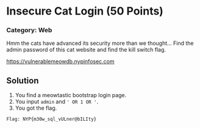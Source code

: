 # Insecure Cat Login (50 Points)
### Category: Web
Hmm the cats have advanced its security more than we thought... Find the admin password of this cat website and find the kill switch flag.

https://vulnerablemeowdb.nypinfosec.com

## Solution

1. You find a meowtastic bootstrap login page.
2. You input `admin` and `' OR 1 OR '`.
3. You got the flag.
```
Flag: NYP{m30w_sql_vULner@bILIty}
```